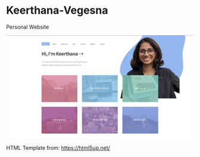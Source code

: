 # Keerthana-Vegesna
Personal Website

![Website](images/website_ss.png)

HTML Template from: https://html5up.net/
